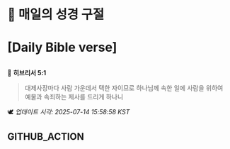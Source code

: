 # 🙏 매일의 성경 구절
# [Daily Bible verse]
##
<!-- START_BIBLE_VERSE -->
📖 **히브리서 5:1**
> 대제사장마다 사람 가운데서 택한 자이므로 하나님께 속한 일에 사람을 위하여 예물과 속죄하는 제사를 드리게 하나니

🕊️ _업데이트 시각: 2025-07-14 15:58:58 KST_
  <!-- END_BIBLE_VERSE -->
## GITHUB_ACTION
